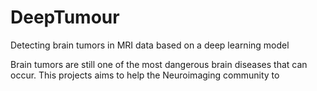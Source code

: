 # DeepTumour
Detecting brain tumors in MRI data based on a deep learning model

Brain tumors are still one of the most dangerous brain diseases that can occur. This projects aims to help the Neuroimaging community to 